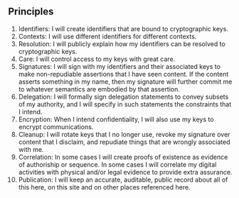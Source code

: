 ## Principles

1. <a id="identifiers">Identifiers</a>: I will create identifiers that are bound to cryptographic keys.
1. <a id="contexts">Contexts</a>: I will use different identifiers for different contexts.
1. <a id="resolution">Resolution</a>: I will publicly explain how my identifiers can be resolved to cryptographic keys.
1. <a id="care">Care</a>: I will control access to my keys with great care.
1. <a id="signatures">Signatures</a>: I will sign with my identifiers and their associated keys to make non-repudiable assertions that I have seen content. If the content asserts something in my name, then my signature will further commit me to whatever semantics are embodied by that assertion.
1. <a id="delegation">Delegation</a>: I will formally sign delegation statements to convey subsets of my authority, and I will specify in such statements the constraints that I intend. 
1. <a id="encryption">Encryption</a>: When I intend confidentiality, I will also use my keys to encrypt communications.  
1. <a id="cleanup">Cleanup</a>: I will rotate keys that I no longer use, revoke my signature over content that I disclaim, and repudiate things that are wrongly associated with me. 
1. <a id="correlation">Correlation</a>: In some cases I will create proofs of existence as evidence of authoriship or sequence. In some cases I will correlate my digital activities with physical and/or legal evidence to provide extra assurance.
1. <a id="publication">Publication</a>: I will keep an accurate, auditable, public record about all of this here, on this site and on other places referenced here.
